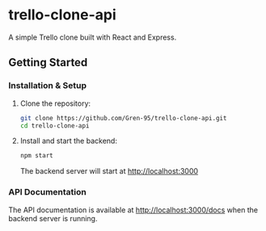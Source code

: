 # trello-clone-api

A simple Trello clone built with React and Express.

## Getting Started

### Installation & Setup

1. Clone the repository:

    ```bash
    git clone https://github.com/Gren-95/trello-clone-api.git
    cd trello-clone-api
    ```

2. Install and start the backend:

    ```bash
    npm start
    ```

    The backend server will start at [http://localhost:3000](http://localhost:3000)

### API Documentation

The API documentation is available at [http://localhost:3000/docs](http://localhost:3000/docs) when the backend server is running.
